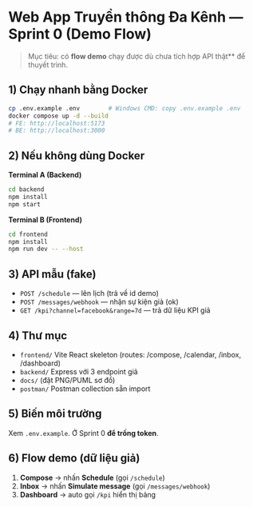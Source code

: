# Web App Truyền thông Đa Kênh — Sprint 0 (Demo Flow)

> Mục tiêu: có **flow demo** chạy được dù chưa tích hợp API thật** để thuyết trình.

## 1) Chạy nhanh bằng Docker
```bash
cp .env.example .env        # Windows CMD: copy .env.example .env
docker compose up -d --build
# FE: http://localhost:5173
# BE: http://localhost:3000
```

## 2) Nếu không dùng Docker
**Terminal A (Backend)**
```bash
cd backend
npm install
npm start
```
**Terminal B (Frontend)**
```bash
cd frontend
npm install
npm run dev -- --host
```

## 3) API mẫu (fake)
- `POST /schedule` — lên lịch (trả về id demo)
- `POST /messages/webhook` — nhận sự kiện giả (ok)
- `GET /kpi?channel=facebook&range=7d` — trả dữ liệu KPI giả

## 4) Thư mục
- `frontend/` Vite React skeleton (routes: /compose, /calendar, /inbox, /dashboard)
- `backend/` Express với 3 endpoint giả
- `docs/` (đặt PNG/PUML sơ đồ)
- `postman/` Postman collection sẵn import

## 5) Biến môi trường
Xem `.env.example`. Ở Sprint 0 **để trống token**.

## 6) Flow demo (dữ liệu giả)
1) **Compose** → nhấn **Schedule** (gọi `/schedule`)  
2) **Inbox** → nhấn **Simulate message** (gọi `/messages/webhook`)  
3) **Dashboard** → auto gọi `/kpi` hiển thị bảng
